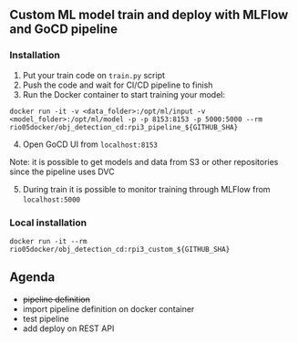 ## Custom ML model train and deploy with MLFlow and GoCD pipeline

### Installation

1. Put your train code on `train.py` script
2. Push the code and wait for CI/CD pipeline to finish
3. Run the Docker container to start training your model:

```console
docker run -it -v <data_folder>:/opt/ml/input -v <model_folder>:/opt/ml/model -p -p 8153:8153 -p 5000:5000 --rm rio05docker/obj_detection_cd:rpi3_pipeline_${GITHUB_SHA}
```

4. Open GoCD UI from `localhost:8153`

Note: it is possible to get models and data from S3 or other repositories since the pipeline uses DVC

5. During train it is possible to monitor training through MLFlow from `localhost:5000`

### Local installation

```console
docker run -it --rm rio05docker/obj_detection_cd:rpi3_custom_${GITHUB_SHA}
```

## Agenda

* ~~pipeline definition~~
* import pipeline definition on docker container
* test pipeline
* add deploy on REST API
